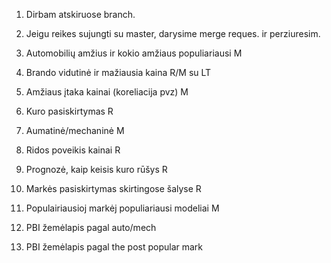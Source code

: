 

1. Dirbam atskiruose branch.  
2. Jeigu reikes sujungti su master, darysime merge reques. ir perziuresim.

3. Automobilių amžius ir kokio amžiaus populiariausi M
4. Brando vidutinė ir mažiausia kaina R/M su LT
5. Amžiaus įtaka kainai (koreliacija pvz) M
6. Kuro pasiskirtymas R
7. Aumatinė/mechaninė M
8. Ridos poveikis kainai R
9. Prognozė, kaip keisis kuro rūšys R
10. Markės pasiskirtymas skirtingose šalyse R
11. Populairiausioj markėj populiariausi modeliai M
12. PBI žemėlapis pagal auto/mech
13. PBI žemėlapis pagal the post popular mark
